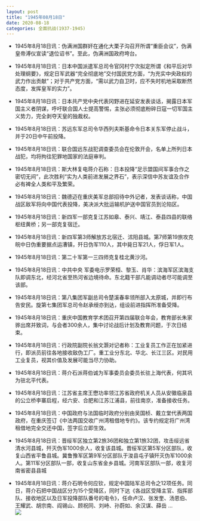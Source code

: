 ```yaml
---
layout: post
title: "1945年08月18日"
date: 2020-08-18
categories: 全面抗战(1937-1945)
---
```


<meta name="referrer" content="no-referrer" />

- 1945年8月18日讯：伪满洲国群奸在通化大栗子沟召开所谓“重臣会议”，伪满皇帝溥仪宣读“退位诏书”。至此，伪满洲国政府垮台。 

- 1945年8月18日讯：日本中国派遣军总司令官冈村宁次拟定所谓《和平后对华处理纲要》，规定日军武器“完全彻底地”交付国民党方面，“为充实中央政权的武力作出贡献”；对于共产党方面，“需以武力自卫时，应不失时机地采取断然态度，发挥皇军的实力”。 

- 1945年8月18日讯：日本共产党中央代表冈野进在延安发表谈话，揭露日本军国主义者阴谋，呼吁联合国人士提高警惕，主张必须彻底粉碎日寇一切军国主义势力，完全剥夺天皇的独裁权。 

- 1945年8月18日讯：苏远东军总司令华西列夫斯基命令日本关东军停止战斗，并于20日中午前投降。 

- 1945年8月18日讯：联合国远东战犯调查委员会在伦敦开会，名单上所列日本战犯，均将拘往犯罪地国家的法庭审判。 

- 1945年8月18日讯：斯大林复电蒋介石称：日本投降“足示盟国间军事合作之密切无间”，此次胜利“实为人类前进发展之界石”，表示深信中苏友谊及合作必有裨全人类和平及繁荣。 

- 1945年8月18日讯：魏德迈在重庆美军总部招待中外记者，发表谈话称，中国战区敌军将向中国代表投降，美决派大批运输机护送中国官员到沦陷区。 

- 1945年8月18日讯：新四军一部克复江苏如皋、泰兴、靖江、泰县四县的联络枢纽黄桥；另一部克复宿迁。 

- 1945年8月18日讯：新四军第3师解放苏北宿迁、沭阳县城。第7师第19旅攻克皖中日伪重要据点运漕镇，歼日伪军110人，其中毙日军21人，俘日军1人。 

- 1945年8月18日讯：第二十军第一三四师克复桂北黄沙河。 

- 1945年8月18日讯：中共中央 军委电示罗荣桓、黎玉、肖华：滨海军区滨海支队即调东北，经河北省至热河省边境待命。东北籍干部凡能调动者尽可能调至该部。 

- 1945年8月18日讯：第八集团军副总司令楚溪春率领所部入太原城，并即行布告安民。旋第七集团军总司令赵承绶亦到达，组设前进指挥所准备受降。 

- 1945年8月18日讯：重庆中国教育学术团召开第四届联合年会，教育部长朱家骅出席并致词，与会者300余人，集中讨论战后计划及教育问题，于次日结束。 

- 1945年8月18日讯：行政院副院长翁文灏对记者称：工业复员工作正在加紧进行，即派员前往各地接收敌伪工厂。重工业分东北、华北、长江三区。对民用工业复员，视其价值及发展可能当尽力协助。 

- 1945年8月18日讯：蒋介石派蒋伯诚为军事委员会委员长驻上海代表，何其巩为驻北平代表。 

- 1945年8月18日讯：江苏省主席王懋功率领江苏省政府机关人员从安徽临泉县的公立桥李寨启程，经六安、合肥和江苏江浦县，前往南京，准备接收任务。 

- 1945年8月18日讯：中国政府与法国临时政府分别由吴国桢、戴立堂代表两国政府，在重庆签订《中法两国交收广州湾租借地专约》。该专约规定将广州湾租借地完全交还中国，签字后立即生效。 

- 1945年8月18日讯：晋绥军区独立第2旅36团和独立第1旅32团，攻击绥远省清水河县城，歼灭伪军1000余人，收复该县城。晋绥军区第5军分区部队，收复山西省平鲁县城。冀鲁豫军区第9军分区部队于浚县屯子镇歼灭伪军1000余人。第11军分区部队一部，收复山东省金乡县城。河南军区部队一部，收复河南省密县县城 

- 1945年8月18日讯：蒋介石明令何应钦，规定中国陆军总司令之12项任务。同日，蒋介石把中国战区分为15个受降区，同时下达《各战区受降主官、指挥部队、接收地区以及日军投降部队番号的电令》，任命卢汉、张发奎、汤恩伯、王耀武、胡宗南、阎锡山、顾祝同、刘峙、孙蔚如、余汉谋、薛岳 ... <br/><img src="https://wx1.sinaimg.cn/large/aca367d8ly1ghum4vt5ptj20c80ay74d.jpg" />

